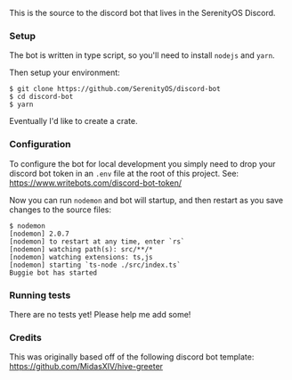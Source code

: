 This is the source to the discord bot that lives in the SerenityOS Discord.

### Setup

The bot is written in type script, so you'll need to install `nodejs` and `yarn`.

Then setup your environment:

```
$ git clone https://github.com/SerenityOS/discord-bot
$ cd discord-bot
$ yarn
```

Eventually I'd like to create a crate.

### Configuration

To configure the bot for local development you simply need to drop your discord bot token in an `.env` file at the root of this project.
See: https://www.writebots.com/discord-bot-token/

Now you can run `nodemon` and bot will startup, and then restart as you save changes to the source files:
```
$ nodemon
[nodemon] 2.0.7 
[nodemon] to restart at any time, enter `rs`
[nodemon] watching path(s): src/**/*
[nodemon] watching extensions: ts,js
[nodemon] starting `ts-node ./src/index.ts`
Buggie bot has started     
```

### Running tests

There are no tests yet! Please help me add some!

### Credits

This was originally based off of the following discord bot template: https://github.com/MidasXIV/hive-greeter

